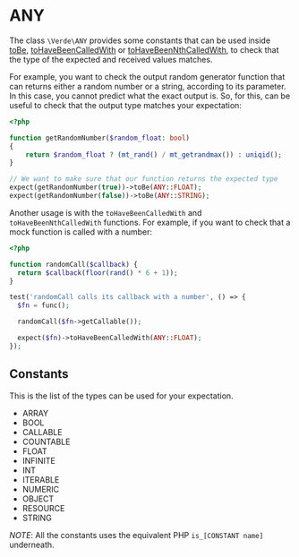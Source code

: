 # ANY

The class `\Verde\ANY` provides some constants that can be used inside [toBe](/en/matchers.html#tobe-value),
[toHaveBeenCalledWith](/en/matchers.html#tohavebeencalledwith-arguments) or [toHaveBeenNthCalledWith](/en/matchers.html#tohavebeencalledwith-arguments), 
to check that the type of the expected and received values matches.

For example, you want to check the output random generator function that can returns either a random number or a string, according to its parameter. 
In this case, you cannot predict what the exact output is. So, for this, can be useful to check that the output type matches your expectation:

```php
<?php

function getRandomNumber($random_float: bool)
{
    return $random_float ? (mt_rand() / mt_getrandmax()) : uniqid();
}

// We want to make sure that our function returns the expected type
expect(getRandomNumber(true))->toBe(ANY::FLOAT);
expect(getRandomNumber(false))->toBe(ANY::STRING);
```

Another usage is with the `toHaveBeenCalledWith` and `toHaveBeenNthCalledWith` functions.
For example, if you want to check that a mock function is called with a number:

```php
<?php

function randomCall($callback) {
  return $callback(floor(rand() * 6 + 1));
}

test('randomCall calls its callback with a number', () => {
  $fn = func();

  randomCall($fn->getCallable());

  expect($fn)->toHaveBeenCalledWith(ANY::FLOAT);
});
```

## Constants

This is the list of the types can be used for your expectation.

- ARRAY
- BOOL
- CALLABLE
- COUNTABLE
- FLOAT
- INFINITE
- INT
- ITERABLE
- NUMERIC
- OBJECT
- RESOURCE
- STRING

*NOTE*: All the constants uses the equivalent PHP `is_[CONSTANT name]` underneath.

